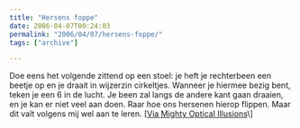 ```yaml
---
title: "Hersens foppe"
date: 2006-04-07T00:24:03
permalink: "2006/04/07/hersens-foppe/"
tags: ["archive"]

---
```

Doe eens het volgende zittend op een stoel: je heft je rechterbeen een beetje op en je draait in wijzerzin cirkeltjes. Wanneer je hiermee bezig bent, teken je een 6 in de lucht. Je been zal langs de andere kant gaan draaien, en je kan er niet veel aan doen. Raar hoe ons hersenen hierop flippen. Maar dit valt volgens mij wel aan te leren. \[[Via Mighty Optical Illusions](http://mightyillusions.blogspot.com/2006/04/left-brain-right-brain-magic-trick.html "http://mightyillusions.blogspot.com/2006/04/left-brain-right-brain-magic-trick.html")\]
